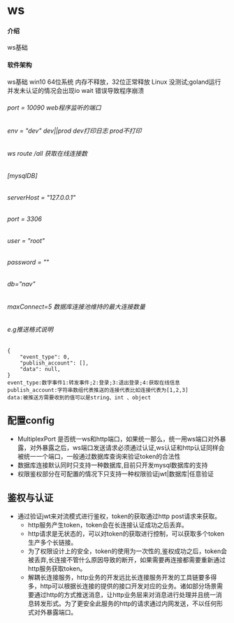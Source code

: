 # ws

#### 介绍

ws基础

#### 软件架构

ws基础 win10 64位系统 内存不释放，32位正常释放 Linux 没测试;goland运行 并发未认证的情况会出现io wait 错误导致程序崩溃

###### port = 10090 web程序监听的端口

###### env = "dev" dev||prod dev打印日志 prod不打印
###### ws route /all 获取在线连接数

###### [mysqlDB]

###### serverHost = "127.0.0.1"

###### port = 3306

###### user = "root"

###### password = ""

###### db="nav"

###### maxConnect=5 数据库连接池维持的最大连接数量
###### e.g推送格式说明

```
{
    "event_type": 0, 
    "publish_account": [],
    "data": null,
}
event_type:数字事件1:转发事件;2:登录;3:退出登录;4:获取在线信息
publish_account:字符串数组代表推送的连接代表比如连接代表为[1,2,3]
data:被推送方需要收到的值可以是string、int 、object

```
## 配置config
- MultiplexPort 是否统一ws和http端口，如果统一那么，统一用ws端口对外暴露，对外暴露之后，ws端口发送请求必须通过认证,ws认证和http认证同样会被统一一个端口，一般通过数据库查询来验证token的合法性
- 数据库连接默认同时只支持一种数据库,目前只开发mysql数据库的支持
- 权限鉴权部分在可配置的情况下只支持一种权限验证jwt|数据库|任意验证
  
## 鉴权与认证
 + 通过验证jwt来对流模式进行鉴权，token的获取通过http post请求来获取。
    - http服务产生token，token会在长连接认证成功之后丢弃。
    - http请求是无状态的，可以对token的获取进行控制，可以获取多个token生产多个长链接。
    - 为了权限设计上的安全，token的使用为一次性的,鉴权成功之后，token会被丢弃,长连接不管什么原因导致的断开，如果需要再连接都需要重新通过http服务获取token。
    - 解耦长连接服务，http业务的开发远比长连接服务开发的工具链要多得多，http可以根据长连接的提供的接口开发对应的业务。诸如部分场景需要通过http的方式推送消息，让http业务层来对消息进行处理并且统一消息转发形式。为了更安全此服务的http的请求通过内网发送，不以任何形式对外暴露端口。